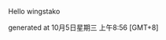 <!--- 
The README.md is auto-generated. Do not edit.
--->

Hello wingstako

generated at 10月5日星期三 上午8:56 [GMT+8]
